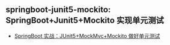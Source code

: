 ## springboot-junit5-mockito: SpringBoot+Junit5+Mockito 实现单元测试

- [SpringBoot 实战：JUnit5+MockMvc+Mockito 做好单元测试](https://www.howardliu.cn/springboot-action-junit5-mockmvc-mockito/)
